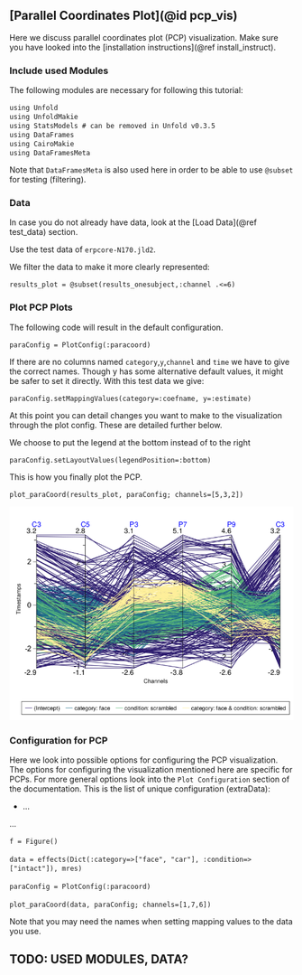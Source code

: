 ## [Parallel Coordinates Plot](@id pcp_vis)

Here we discuss parallel coordinates plot (PCP) visualization. 
Make sure you have looked into the [installation instructions](@ref install_instruct).

### Include used Modules
The following modules are necessary for following this tutorial:
```
using Unfold
using UnfoldMakie
using StatsModels # can be removed in Unfold v0.3.5
using DataFrames
using CairoMakie
using DataFramesMeta
```

Note that `DataFramesMeta` is also used here in order to be able to use `@subset` for testing (filtering).

### Data
In case you do not already have data, look at the [Load Data](@ref test_data) section. 

Use the test data of `erpcore-N170.jld2`.

We filter the data to make it more clearly represented:
```
results_plot = @subset(results_onesubject,:channel .<=6)
```

### Plot PCP Plots

The following code will result in the default configuration. 
```
paraConfig = PlotConfig(:paracoord)
```
If there are no columns named `category`,`y`,`channel` and `time` we have to give the correct names. Though y has some alternative default values, it might be safer to set it directly. With this test data we give:
```
paraConfig.setMappingValues(category=:coefname, y=:estimate)
```
At this point you can detail changes you want to make to the visualization through the plot config. These are detailed further below. 

We choose to put the legend at the bottom instead of to the right
```
paraConfig.setLayoutValues(legendPosition=:bottom)
```

This is how you finally plot the PCP.
```
plot_paraCoord(results_plot, paraConfig; channels=[5,3,2])
```

![Default PCP](../images/para_coord_default.png)


### Configuration for PCP

Here we look into possible options for configuring the PCP visualization.
The options for configuring the visualization mentioned here are specific for PCPs.
For more general options look into the `Plot Configuration` section of the documentation.
This is the list of unique configuration (extraData):
- ...


...

```
f = Figure()

data = effects(Dict(:category=>["face", "car"], :condition=>["intact"]), mres)

paraConfig = PlotConfig(:paracoord)

plot_paraCoord(data, paraConfig; channels=[1,7,6])
```
Note that you may need the names when setting mapping values to the data you use.


## TODO: USED MODULES, DATA?